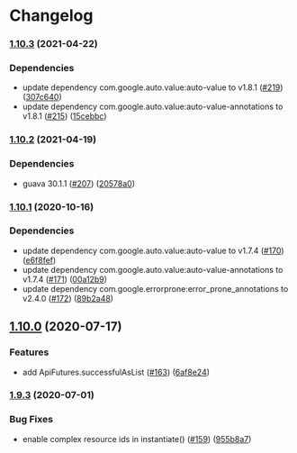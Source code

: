 # Changelog

### [1.10.3](https://www.github.com/googleapis/api-common-java/compare/v1.10.2...v1.10.3) (2021-04-22)


### Dependencies

* update dependency com.google.auto.value:auto-value to v1.8.1 ([#219](https://www.github.com/googleapis/api-common-java/issues/219)) ([307c640](https://www.github.com/googleapis/api-common-java/commit/307c640cb487962786be5551a65863c7d2276a3a))
* update dependency com.google.auto.value:auto-value-annotations to v1.8.1 ([#215](https://www.github.com/googleapis/api-common-java/issues/215)) ([15cebbc](https://www.github.com/googleapis/api-common-java/commit/15cebbcaea8a1ea62e4a800d8d325ee302971fcf))

### [1.10.2](https://www.github.com/googleapis/api-common-java/compare/v1.10.1...v1.10.2) (2021-04-19)


### Dependencies

* guava 30.1.1 ([#207](https://www.github.com/googleapis/api-common-java/issues/207)) ([20578a0](https://www.github.com/googleapis/api-common-java/commit/20578a00e5b4ba2f9c4482eccf55ffa37ab12335))

### [1.10.1](https://www.github.com/googleapis/api-common-java/compare/v1.10.0...v1.10.1) (2020-10-16)


### Dependencies

* update dependency com.google.auto.value:auto-value to v1.7.4 ([#170](https://www.github.com/googleapis/api-common-java/issues/170)) ([e6f8fef](https://www.github.com/googleapis/api-common-java/commit/e6f8fef536858c05a2b83404e8b9c774c6506894))
* update dependency com.google.auto.value:auto-value-annotations to v1.7.4 ([#171](https://www.github.com/googleapis/api-common-java/issues/171)) ([00a12b9](https://www.github.com/googleapis/api-common-java/commit/00a12b94c44463b8f37b13cedc3a9241ec031f34))
* update dependency com.google.errorprone:error_prone_annotations to v2.4.0 ([#172](https://www.github.com/googleapis/api-common-java/issues/172)) ([89b2a48](https://www.github.com/googleapis/api-common-java/commit/89b2a48ac22043d85c222979599522ca9397849f))

## [1.10.0](https://www.github.com/googleapis/api-common-java/compare/v1.9.3...v1.10.0) (2020-07-17)


### Features

* add ApiFutures.successfulAsList ([#163](https://www.github.com/googleapis/api-common-java/issues/163)) ([6af8e24](https://www.github.com/googleapis/api-common-java/commit/6af8e24a6252da7217e7c53f86cbb2b321327fc4))

### [1.9.3](https://www.github.com/googleapis/api-common-java/compare/v1.9.2...v1.9.3) (2020-07-01)


### Bug Fixes

* enable complex resource ids in instantiate() ([#159](https://www.github.com/googleapis/api-common-java/issues/159)) ([955b8a7](https://www.github.com/googleapis/api-common-java/commit/955b8a7c7d117c05593763501ee365b74f3cd1f8))
